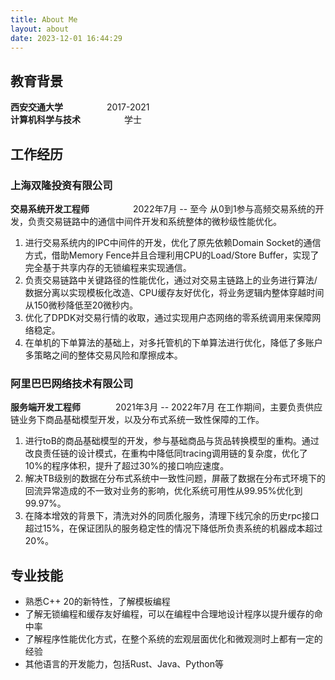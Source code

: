 ```yaml
---
title: About Me
layout: about
date: 2023-12-01 16:44:29
---
```


## 教育背景
**西安交通大学**　　　　　2017-2021	
**计算机科学与技术**　　　　　学士
## 工作经历
### 上海双隆投资有限公司
**交易系统开发工程师**　　　　　2022年7月 -- 至今
从0到1参与高频交易系统的开发，负责交易链路中的通信中间件开发和系统整体的微秒级性能优化。

1. 进行交易系统内的IPC中间件的开发，优化了原先依赖Domain Socket的通信方式，借助Memory Fence并且合理利用CPU的Load/Store Buffer，实现了完全基于共享内存的无锁编程来实现通信。
2. 负责交易链路中关键路径的性能优化，通过对交易主链路上的业务进行算法/数据分离以实现模板化改造、CPU缓存友好优化，将业务逻辑内整体穿越时间从150微秒降低至20微秒内。
3. 优化了DPDK对交易行情的收取，通过实现用户态网络的零系统调用来保障网络稳定。
4. 在单机的下单算法的基础上，对多托管机的下单算法进行优化，降低了多账户多策略之间的整体交易风险和摩擦成本。
### 阿里巴巴网络技术有限公司 
**服务端开发工程师**　　　　2021年3月 -- 2022年7月
在工作期间，主要负责供应链业务下商品基础模型开发，以及分布式系统一致性保障的工作。

1. 进行toB的商品基础模型的开发，参与基础商品与货品转换模型的重构。通过改良责任链的设计模式，在重构中降低同tracing调用链的复杂度，优化了10%的程序体积，提升了超过30%的接口响应速度。
2. 解决TB级别的数据在分布式系统中一致性问题，屏蔽了数据在分布式环境下的回流异常造成的不一致对业务的影响，优化系统可用性从99.95%优化到99.97%。
3. 在降本增效的背景下，清洗对外的同质化服务，清理下线冗余的历史rpc接口超过15%，在保证团队的服务稳定性的情况下降低所负责系统的机器成本超过20%。
## 专业技能

- 熟悉C++ 20的新特性，了解模板编程
- 了解无锁编程和缓存友好编程，可以在编程中合理地设计程序以提升缓存的命中率
- 了解程序性能优化方式，在整个系统的宏观层面优化和微观测时上都有一定的经验
- 其他语言的开发能力，包括Rust、Java、Python等
